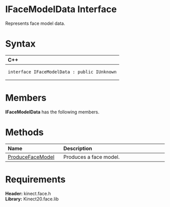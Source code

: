 IFaceModelData Interface  
========================  

Represents face model data. <span id="syntaxSection"></span>

Syntax  
======  

<table>
<colgroup>
<col width="100%" />
</colgroup>
<thead>
<tr class="header">
<th align="left">C++</th>
</tr>
</thead>
<tbody>
<tr class="odd">
<td align="left"><pre><code>interface IFaceModelData : public IUnknown</code></pre></td>
</tr>
</tbody>
</table>

<span id="classMembersSection"></span>

Members  
=======  

**IFaceModelData** has the following members.  

<span id="publicmethodsSection"></span>

Methods  
=======  

<table>
<colgroup>
<col width="30%" />
<col width="60%" />
</colgroup>
<thead>
<tr class="header">
<th align="left">Name</th>
<th align="left">Description</th>
</tr>
</thead>
<tbody>
<tr class="odd">
<td align="left"><a href="IFaceModelData_Interface/Methods/ProduceFaceModel_Method.md">ProduceFaceModel</a></td>
<td align="left">Produces a face model.</td>
</tr>
</tbody>
</table>

<span id="requirements"></span>

Requirements  
============  

**Header:** kinect.face.h  
**Library:** Kinect20.face.lib  



<!--Please do not edit the data in the comment block below.-->
<!--
TOCTitle : IFaceModelData Interface
RLTitle : IFaceModelData Interface
KeywordK : IFaceModelData interface, about
HelpPriority : 2
TopicType : apiref
KeywordF : IFaceModelData
KeywordF : Microsoft.Kinect.face.IFaceModelData
KeywordA : T:Microsoft.Kinect.face.IFaceModelData
AssetID : T:Microsoft.Kinect.face.IFaceModelData
Locale : en-us
CommunityContent : 1
APIType : Managed
APILocation : 
APIName : Microsoft.Kinect.face.IFaceModelData
TargetOS : Windows
TopicType : kbSyntax
DevLang : C++
DocSet : K4Wv2
ProjType : K4Wv2Proj
Technology : Kinect for Windows
Product : Kinect for Windows SDK v2
productversion : 20
-->
